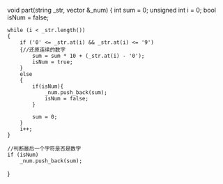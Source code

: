 void part(string _str, vector<int> &_num)
{
	int sum = 0;
	unsigned int i = 0;
	bool isNum = false;

	while (i < _str.length())
	{
		if ('0' <= _str.at(i) && _str.at(i) <= '9')
		{//还原连续的数字
			sum = sum * 10 + (_str.at(i) - '0');
			isNum = true;
		}	
		else
		{
			if(isNum){
				_num.push_back(sum);
				isNum = false;					
			}
				
			sum = 0;
		}
		i++;
	}
	
	//判断最后一个字符是否是数字
	if (isNum)
		_num.push_back(sum);
}
